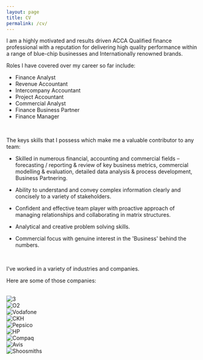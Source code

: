 ```yaml
---
layout: page
title: CV
permalink: /cv/
---
```


I am a highly motivated and results driven ACCA Qualified finance professional with a reputation for delivering high quality performance within a range of blue-chip businesses and Internationally renowned brands.

Roles I have covered over my career so far include:

- Finance Analyst
- Revenue Accountant
- Intercompany Accountant
- Project Accountant
- Commercial Analyst
- Finance Business Partner
- Finance Manager

<br>

The keys skills that I possess which make me a valuable contributor to any team:

- Skilled in numerous financial, accounting and commercial fields – forecasting / reporting & review of key business metrics, commercial modelling & evaluation, detailed data analysis & process development, Business Partnering.

- Ability to understand and convey complex information clearly and concisely to a variety of stakeholders.

- 	Confident and effective team player with proactive approach of managing relationships and collaborating in matrix structures.

- Analytical and creative problem solving skills.

- Commercial focus with genuine interest in the 'Business' behind the numbers.

<br>

I've worked in a variety of industries and companies.

Here are some of those companies:
<br>
<br>


<article class="clients">
	<span></span><img src="{{ '/assets/img/3logo.jpeg' | relative_url }}" alt="3" />
</article>

<article class="clients">
	<span></span><img src="{{ '/assets/img/o2logo.jpeg' | relative_url }}" alt="O2" />
</article>

<article class="clients">
	<span></span><img src="{{ '/assets/img/vodafonelogo.jpeg' | relative_url }}" alt="Vodafone" />
</article>

<article class="clients">
	<span></span><img src="{{ '/assets/img/ckhlogo.png' | relative_url }}" alt="CKH" />
</article>

<article class="clients">
	<span></span><img src="{{ '/assets/img/pepsicologo.png' | relative_url }}" alt="Pepsico" />
</article>

<article class="clients">
	<span></span><img src="{{ '/assets/img/hplogo.png' | relative_url }}" alt="HP" />
</article>

<article class="clients">
	<span></span><img src="{{ '/assets/img/compaqlogo.png' | relative_url }}" alt="Compaq" />
</article>

<article class="clients">
	<span></span><img src="{{ '/assets/img/avislogo.png' | relative_url }}" alt="Avis" />
</article>

<article class="clients">
	<span></span><img src="{{ '/assets/img/shoosmithslogo.jpeg' | relative_url }}" alt="Shoosmiths" />
</article>
